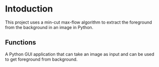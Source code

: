 # Intoduction

This project uses a min-cut max-flow algorithm to extract the foreground from the background in an image in Python.

## Functions

A Python GUI application that can take an image as input and can be used to get foreground from background.
